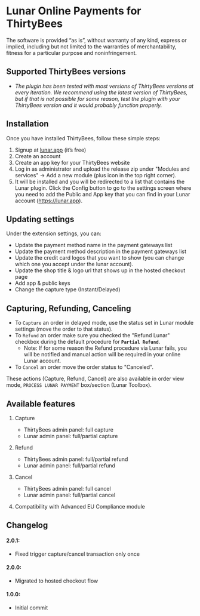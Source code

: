 # Lunar Online Payments for ThirtyBees

The software is provided “as is”, without warranty of any kind, express or implied, including but not limited to the warranties of merchantability, fitness for a particular purpose and noninfringement.

## Supported ThirtyBees versions

* *The plugin has been tested with most versions of ThirtyBees versions at every iteration. We recommend using the latest version of ThirtyBees, but if that is not possible for some reason, test the plugin with your ThirtyBees version and it would probably function properly.*

## Installation

Once you have installed ThirtyBees, follow these simple steps:

1. Signup at [lunar.app](https://lunar.app) (it’s free)
1. Create an account
1. Create an app key for your ThirtyBees website
1. Log in as administrator and upload the release zip under "Modules and services" -> Add a new module (plus icon in the top right corner).
1. It will be installed and you will be redirected to a list that contains the Lunar plugin. Click the Config button to go to the settings screen where you need to add the Public and App key that you can find in your Lunar account (https://lunar.app).

## Updating settings

Under the extension settings, you can:
 * Update the payment method name in the payment gateways list
 * Update the payment method description in the payment gateways list
 * Update the credit card logos that you want to show (you can change which one you accept under the lunar account).
 * Update the shop title & logo url that shows up in the hosted checkout page
 * Add app & public keys
 * Change the capture type (Instant/Delayed)


## Capturing, Refunding, Canceling

 * To `Capture` an order in delayed mode, use the status set in Lunar module settings (move the order to that status).
 * To `Refund` an order make sure you checked the "Refund Lunar" checkbox during the default procedure for **`Partial Refund`**.
    - Note: If for some reason the Refund procedure via Lunar fails, you will be notified and manual action will be required in your online Lunar account.
 * To `Cancel` an order move the order status to "Canceled".

These actions (Capture, Refund, Cancel) are also available in order view mode, `PROCESS LUNAR PAYMENT` box/section (Lunar Toolbox).

## Available features

1. Capture
   * ThirtyBees admin panel: full capture
   * Lunar admin panel: full/partial capture
2. Refund
   * ThirtyBees admin panel: full/partial refund
   * Lunar admin panel: full/partial refund
3. Cancel
   * ThirtyBees admin panel: full cancel
   * Lunar admin panel: full/partial cancel

4. Compatibility with Advanced EU Compliance module

## Changelog
#### 2.0.1:
- Fixed trigger capture/cancel transaction only once
#### 2.0.0:
- Migrated to hosted checkout flow
#### 1.0.0:
- Initial commit
